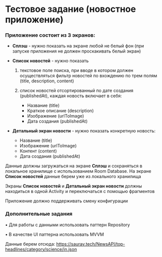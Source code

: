 # Тестовое задание (новостное приложение)

### Приложение состоит из 3 экранов:  

* **Сплэш** - нужно показать на экране любой не белый фон (при запуске приложения не должен проскакивать белый экран)  

* **Список новостей** - нужно показать

	1. текстовое поле поиска, при вводе в котором должен осуществляться фильтр новостей по вхождению по трем полям (title, description, content)  

	1. список новостей отсортированный по дате создания (publishedAt), каждая новость включает в себя: 
		* Название (title)
		* Краткое описание (description)
		* Изображение (urlToImage)
		* Дата создания (publishedAt)  


* **Детальный экран новости** - нужно показать конкретную новость:  
	* Название (title)  
	* Изображение (urlToImage)  
	* Контент (content)  
	* Дата создания (publishedAt)

>
Данные должны загружаться на экране **Сплэш** и сохраняться в локальное хранилище с использованием Room Database. На экране **Список новостей** данные берем уже из локального хранилища

  
>
Экраны **Список новостей** и **Детальный экран новости** должны находиться в одной Activity и переключаться с помощью фрагментов

  
>
Приложение должно поддерживать смену конфигурации

### Дополнительные задания

• Для работы с данными использовать паттерн Repository

• В качестве UI паттерна использовать MVVM

  

Данные берем отсюда: https://saurav.tech/NewsAPI/top-headlines/category/science/in.json